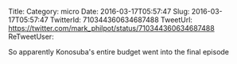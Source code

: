 Title: 
Category: micro
Date: 2016-03-17T05:57:47
Slug: 2016-03-17T05:57:47
TwitterId: 710344360634687488
TweetUrl: https://twitter.com/mark_philpot/status/710344360634687488
ReTweetUser: 

So apparently Konosuba's entire budget went into the final episode